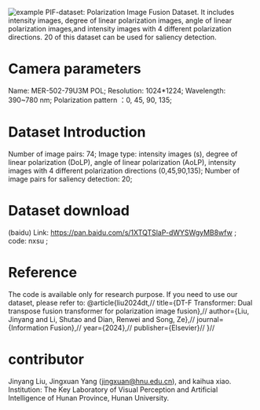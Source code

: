 ![example](https://github.com/1318133/PIF-dataset/assets/144504927/1e7fece6-4f2f-4c84-a4c3-1e7d224c1e81)
PIF-dataset: Polarization Image Fusion Dataset. It includes intensity images, degree of linear polarization images, angle of linear polarization images,and intensity images with 4 different polarization directions.
20 of this dataset can be used for saliency detection.
# Camera parameters
Name: MER-502-79U3M POL;
Resolution: 1024*1224;
Wavelength: 390~780 nm;
Polarization pattern ：0, 45, 90, 135;

# Dataset Introduction
Number of image pairs: 74;
Image type: intensity images (s), degree of linear polarization (DoLP), angle of linear polarization (AoLP), intensity images with 4 different polarization directions (0,45,90,135);
Number of image pairs for saliency detection: 20;

# Dataset download
(baidu)  Link: https://pan.baidu.com/s/1XTQTSlaP-dWYSWgyMB8wfw  ;
         code: nxsu ;

# Reference
The code is available only for research purpose. If you need to use our dataset, please refer to:
@article{liu2024dt,//
  title={DT-F Transformer: Dual transpose fusion transformer for polarization image fusion},//
  author={Liu, Jinyang and Li, Shutao and Dian, Renwei and Song, Ze},//
  journal={Information Fusion},//
  year={2024},//
  publisher={Elsevier}//
}//

# contributor 
Jinyang Liu, Jingxuan Yang (jingxuan@hnu.edu.cn), and kaihua xiao. Institution: The Key Laboratory of Visual Perception and Artificial Intelligence of Hunan Province, Hunan University.
